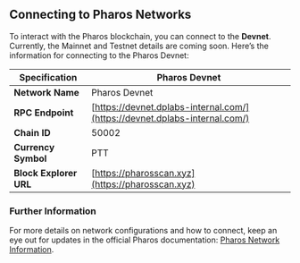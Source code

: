 ## Connecting to Pharos Networks

To interact with the Pharos blockchain, you can connect to the **Devnet**. Currently, the Mainnet and Testnet details are coming soon. Here’s the information for connecting to the Pharos Devnet:

| **Specification**       | **Pharos Devnet**                                      |
|-------------------------|--------------------------------------------------------|
| **Network Name**         | Pharos Devnet                                          |
| **RPC Endpoint**         | [https://devnet.dplabs-internal.com/](https://devnet.dplabs-internal.com/) |
| **Chain ID**             | 50002                                                  |
| **Currency Symbol**      | PTT                                                    |
| **Block Explorer URL**   | [https://pharosscan.xyz](https://pharosscan.xyz)       |

### Further Information

For more details on network configurations and how to connect, keep an eye out for updates in the official Pharos documentation: [Pharos Network Information](https://docs.pharosnetwork.xyz).
